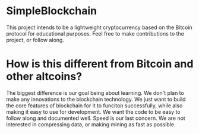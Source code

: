 # SimpleBlockchain

This project intends to be a lightweight cryptocurrency based on the Bitcoin protocol for educational purposes. Feel free to make contributions to the project, or follow along.

# How is this different from Bitcoin and other altcoins?

The biggest difference is our goal being about learning. We don't plan to make any innovations to the blockchain technology. We just want to build the core features of blockchain for it to funciton successfully, while also making it easy to use for development. We want the code to be easy to follow along and documented well. Speed is our last concern. We are not interested in compressing data, or making mining as fast as possible.
